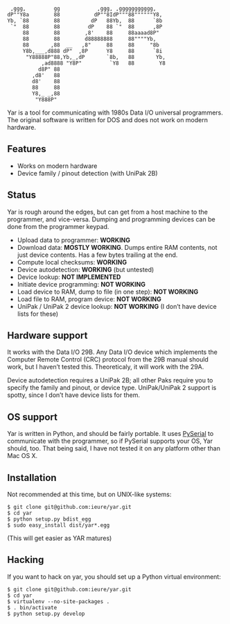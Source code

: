 ```
 ,ggg,         gg            ,ggg, ,ggggggggggg,
dP""Y8a        88           dP""8IdP"""88""""""Y8,
Yb, `88        88          dP   88Yb,  88      `8b
 `"  88        88         dP    88 `"  88      ,8P
     88        88        ,8'    88     88aaaad8P"
     88        88        d88888888     88""""Yb,
     88       ,88  __   ,8"     88     88     "8b
     Y8b,___,d888 dP"  ,8P      Y8     88      `8i
      "Y88888P"88,Yb,_,dP       `8b,   88       Yb,
           ,ad8888 "Y8P"         `Y8   88        Y8
          d8P" 88
        ,d8'   88
        d8'    88
        88     88
        Y8,_ _,88
         "Y888P"
```

Yar is a tool for communicating with 1980s Data I/O universal
programmers. The original software is written for DOS and does not
work on modern hardware.


## Features

 - Works on modern hardware
 - Device family / pinout detection (with UniPak 2B)

## Status

Yar is rough around the edges, but can get from a host machine to the
programmer, and vice-versa. Dumping and programming devices can be
done from the programmer keypad.

 - Upload data to programmer: **WORKING**
 - Download data: **MOSTLY WORKING**. Dumps entire RAM contents, not
   just device contents. Has a few bytes trailing at the end.
 - Compute local checksums: **WORKING**
 - Device autodetection: **WORKING** (but untested)
 - Device lookup: **NOT IMPLEMENTED**
 - Initiate device programming: **NOT WORKING**
 - Load device to RAM, dump to file (in one step): **NOT WORKING**
 - Load file to RAM, program device: **NOT WORKING**
 - UniPak / UniPak 2 device lookup: **NOT WORKING** (I don’t have
   device lists for these)

## Hardware support

It works with the Data I/O 29B. Any Data I/O device which implements
the Computer Remote Control (CRC) protocol from the 29B manual should
work, but I haven’t tested this. Theoreticaly, it will work with the
29A.

Device autodetection requires a UniPak 2B; all other Paks require you
to specify the family and pinout, or device type. UniPak/UniPak 2
support is spotty, since I don’t have device lists for them.

## OS support

Yar is written in Python, and should be fairly portable. It uses
[PySerial](http://pyserial.sourceforge.net/index.html) to communicate
with the programmer, so if PySerial supports your OS, Yar should,
too. That being said, I have not tested it on any platform other than
Mac OS X.

## Installation

Not recommended at this time, but on UNIX-like systems:

```
$ git clone git@github.com:ieure/yar.git
$ cd yar
$ python setup.py bdist_egg
$ sudo easy_install dist/yar*.egg
```

(This will get easier as YAR matures)

## Hacking

If you want to hack on yar, you should set up a Python virtual environment:

```
$ git clone git@github.com:ieure/yar.git
$ cd yar
$ virtualenv --no-site-packages .
$ . bin/activate
$ python setup.py develop
```
